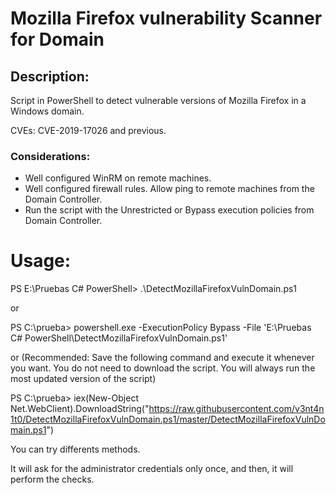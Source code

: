 # Mozilla Firefox vulnerability Scanner for Domain

## Description: 

Script in PowerShell to detect vulnerable versions of Mozilla Firefox in a Windows domain.

CVEs: CVE-2019-17026 and previous.

### Considerations:

- Well configured WinRM on remote machines.
- Well configured firewall rules. Allow ping to remote machines from the Domain Controller.
- Run the script with the Unrestricted or Bypass execution policies from Domain Controller.


# Usage: 

PS E:\Pruebas C# PowerShell> .\DetectMozillaFirefoxVulnDomain.ps1

or

PS C:\prueba> powershell.exe -ExecutionPolicy Bypass -File 'E:\Pruebas C# PowerShell\DetectMozillaFirefoxVulnDomain.ps1'

or (Recommended: Save the following command and execute it whenever you want. You do not need to download the script. You will always run the most updated version of the script)

PS C:\prueba> iex(New-Object Net.WebClient).DownloadString("https://raw.githubusercontent.com/v3nt4n1t0/DetectMozillaFirefoxVulnDomain.ps1/master/DetectMozillaFirefoxVulnDomain.ps1")

You can try differents methods.

It will ask for the administrator credentials only once, and then, it will perform the checks.
